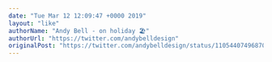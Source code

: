 ```yaml
---
date: "Tue Mar 12 12:09:47 +0000 2019"
layout: "like"
authorName: "Andy Bell - on holiday 🏖"
authorUrl: "https://twitter.com/andybelldesign"
originalPost: "https://twitter.com/andybelldesign/status/1105440749687066624"
---
```


